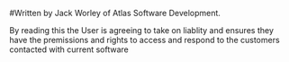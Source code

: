 #Written by Jack Worley of Atlas Software Development.

By reading this the User is agreeing to take on liablity and ensures they have the premissions and rights to access and respond to the customers contacted with current software
